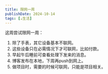 ```yaml
---
title: 限网一周
publishDate: 2024-10-14
tags: [☕生活]
---
```


这周尝试限网一周：

1. 除了手表，其它设备基本不联网。
2. 这些设备只在必需情况下才可联网，比如付款。
3. 早起午后睡前可查看处理下发来的消息。
4. 博客发布在本地，下周再push到网上。
5. 做项目时，需要的时候可联网，只能是项目相关。
